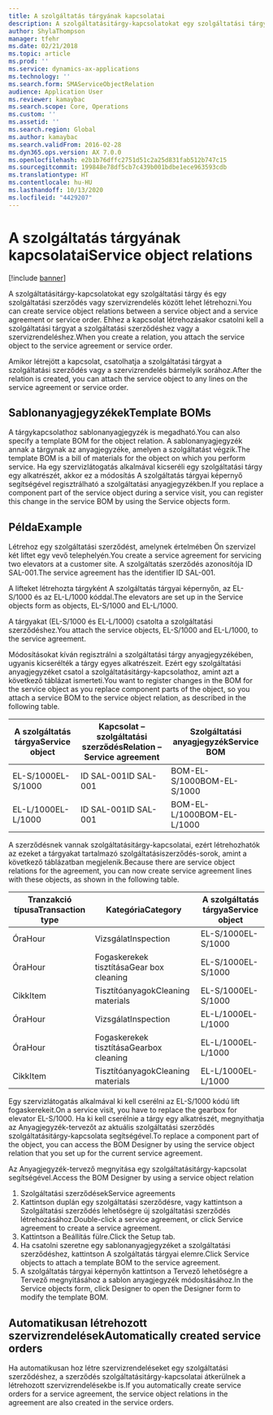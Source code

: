 ```yaml
---
title: A szolgáltatás tárgyának kapcsolatai
description: A szolgáltatásitárgy-kapcsolatokat egy szolgáltatási tárgy és egy szolgáltatási szerződés vagy szervizrendelés között lehet létrehozni.
author: ShylaThompson
manager: tfehr
ms.date: 02/21/2018
ms.topic: article
ms.prod: ''
ms.service: dynamics-ax-applications
ms.technology: ''
ms.search.form: SMAServiceObjectRelation
audience: Application User
ms.reviewer: kamaybac
ms.search.scope: Core, Operations
ms.custom: ''
ms.assetid: ''
ms.search.region: Global
ms.author: kamaybac
ms.search.validFrom: 2016-02-28
ms.dyn365.ops.version: AX 7.0.0
ms.openlocfilehash: e2b1b76dffc2751d51c2a25d831fab512b747c15
ms.sourcegitcommit: 199848e78df5cb7c439b001bdbe1ece963593cdb
ms.translationtype: HT
ms.contentlocale: hu-HU
ms.lasthandoff: 10/13/2020
ms.locfileid: "4429207"
---
```

# <a name="service-object-relations"></a><span data-ttu-id="09524-103">A szolgáltatás tárgyának kapcsolatai</span><span class="sxs-lookup"><span data-stu-id="09524-103">Service object relations</span></span> 

[!include [banner](../includes/banner.md)]

<span data-ttu-id="09524-104">A szolgáltatásitárgy-kapcsolatokat egy szolgáltatási tárgy és egy szolgáltatási szerződés vagy szervizrendelés között lehet létrehozni.</span><span class="sxs-lookup"><span data-stu-id="09524-104">You can create service object relations between a service object and a service agreement or service order.</span></span> <span data-ttu-id="09524-105">Ehhez a kapcsolat létrehozásakor csatolni kell a szolgáltatási tárgyat a szolgáltatási szerződéshez vagy a szervizrendeléshez.</span><span class="sxs-lookup"><span data-stu-id="09524-105">When you create a relation, you attach the service object to the service agreement or service order.</span></span>

<span data-ttu-id="09524-106">Amikor létrejött a kapcsolat, csatolhatja a szolgáltatási tárgyat a szolgáltatási szerződés vagy a szervizrendelés bármelyik sorához.</span><span class="sxs-lookup"><span data-stu-id="09524-106">After the relation is created, you can attach the service object to any lines on the service agreement or service order.</span></span>

## <a name="template-boms"></a><span data-ttu-id="09524-107">Sablonanyagjegyzékek</span><span class="sxs-lookup"><span data-stu-id="09524-107">Template BOMs</span></span>

<span data-ttu-id="09524-108">A tárgykapcsolathoz sablonanyagjegyzék is megadható.</span><span class="sxs-lookup"><span data-stu-id="09524-108">You can also specify a template BOM for the object relation.</span></span> <span data-ttu-id="09524-109">A sablonanyagjegyzék annak a tárgynak az anyagjegyzéke, amelyen a szolgáltatást végzik.</span><span class="sxs-lookup"><span data-stu-id="09524-109">The template BOM is a bill of materials for the object on which you perform service.</span></span> <span data-ttu-id="09524-110">Ha egy szervizlátogatás alkalmával kicseréli egy szolgáltatási tárgy egy alkatrészét, akkor ez a módosítás A szolgáltatás tárgyai képernyő segítségével regisztrálható a szolgáltatási anyagjegyzékben.</span><span class="sxs-lookup"><span data-stu-id="09524-110">If you replace a component part of the service object during a service visit, you can register this change in the service BOM by using the Service objects form.</span></span>

## <a name="example"></a><span data-ttu-id="09524-111">Példa</span><span class="sxs-lookup"><span data-stu-id="09524-111">Example</span></span>

<span data-ttu-id="09524-112">Létrehoz egy szolgáltatási szerződést, amelynek értelmében Ön szervizel két liftet egy vevő telephelyén.</span><span class="sxs-lookup"><span data-stu-id="09524-112">You create a service agreement for servicing two elevators at a customer site.</span></span>
<span data-ttu-id="09524-113">A szolgáltatás szerződés azonosítója ID SAL-001.</span><span class="sxs-lookup"><span data-stu-id="09524-113">The service agreement has the identifier ID SAL-001.</span></span>

<span data-ttu-id="09524-114">A lifteket létrehozta tárgyként A szolgáltatás tárgyai képernyőn, az EL-S/1000 és az EL-L/1000 kóddal.</span><span class="sxs-lookup"><span data-stu-id="09524-114">The elevators are set up in the Service objects form as objects, EL-S/1000 and EL-L/1000.</span></span>

<span data-ttu-id="09524-115">A tárgyakat (EL-S/1000 és EL-L/1000) csatolta a szolgáltatási szerződéshez.</span><span class="sxs-lookup"><span data-stu-id="09524-115">You attach the service objects, EL-S/1000 and EL-L/1000, to the service agreement.</span></span>

<span data-ttu-id="09524-116">Módosításokat kíván regisztrálni a szolgáltatási tárgy anyagjegyzékében, ugyanis kicserélték a tárgy egyes alkatrészeit. Ezért egy szolgáltatási anyagjegyzéket csatol a szolgáltatásitárgy-kapcsolathoz, amint azt a következő táblázat ismerteti.</span><span class="sxs-lookup"><span data-stu-id="09524-116">You want to register changes in the BOM for the service object as you replace component parts of the object, so you attach a service BOM to the service object relation, as described in the following table.</span></span>

| <span data-ttu-id="09524-117">A szolgáltatás tárgya</span><span class="sxs-lookup"><span data-stu-id="09524-117">Service object</span></span> | <span data-ttu-id="09524-118">Kapcsolat – szolgáltatási szerződés</span><span class="sxs-lookup"><span data-stu-id="09524-118">Relation – Service agreement</span></span> | <span data-ttu-id="09524-119">Szolgáltatási anyagjegyzék</span><span class="sxs-lookup"><span data-stu-id="09524-119">Service BOM</span></span>   |
|----------------|------------------------------|---------------|
| <span data-ttu-id="09524-120">EL-S/1000</span><span class="sxs-lookup"><span data-stu-id="09524-120">EL-S/1000</span></span>      | <span data-ttu-id="09524-121">ID SAL-001</span><span class="sxs-lookup"><span data-stu-id="09524-121">ID SAL-001</span></span>                   | <span data-ttu-id="09524-122">BOM-EL-S/1000</span><span class="sxs-lookup"><span data-stu-id="09524-122">BOM-EL-S/1000</span></span> |
| <span data-ttu-id="09524-123">EL-L/1000</span><span class="sxs-lookup"><span data-stu-id="09524-123">EL-L/1000</span></span>      | <span data-ttu-id="09524-124">ID SAL-001</span><span class="sxs-lookup"><span data-stu-id="09524-124">ID SAL-001</span></span>                   | <span data-ttu-id="09524-125">BOM-EL-L/1000</span><span class="sxs-lookup"><span data-stu-id="09524-125">BOM-EL-L/1000</span></span> |

<span data-ttu-id="09524-126">A szerződésnek vannak szolgáltatásitárgy-kapcsolatai, ezért létrehozhatók az ezeket a tárgyakat tartalmazó szolgáltatásiszerződés-sorok, amint a következő táblázatban megjelenik.</span><span class="sxs-lookup"><span data-stu-id="09524-126">Because there are service object relations for the agreement, you can now create service agreement lines with these objects, as shown in the following table.</span></span>

| <span data-ttu-id="09524-127">Tranzakció típusa</span><span class="sxs-lookup"><span data-stu-id="09524-127">Transaction type</span></span> | <span data-ttu-id="09524-128">Kategória</span><span class="sxs-lookup"><span data-stu-id="09524-128">Category</span></span>           | <span data-ttu-id="09524-129">A szolgáltatás tárgya</span><span class="sxs-lookup"><span data-stu-id="09524-129">Service object</span></span> |
|------------------|--------------------|----------------|
| <span data-ttu-id="09524-130">Óra</span><span class="sxs-lookup"><span data-stu-id="09524-130">Hour</span></span>             | <span data-ttu-id="09524-131">Vizsgálat</span><span class="sxs-lookup"><span data-stu-id="09524-131">Inspection</span></span>         | <span data-ttu-id="09524-132">EL-S/1000</span><span class="sxs-lookup"><span data-stu-id="09524-132">EL-S/1000</span></span>      |
| <span data-ttu-id="09524-133">Óra</span><span class="sxs-lookup"><span data-stu-id="09524-133">Hour</span></span>             | <span data-ttu-id="09524-134">Fogaskerekek tisztítása</span><span class="sxs-lookup"><span data-stu-id="09524-134">Gear box cleaning</span></span>  | <span data-ttu-id="09524-135">EL-S/1000</span><span class="sxs-lookup"><span data-stu-id="09524-135">EL-S/1000</span></span>      |
| <span data-ttu-id="09524-136">Cikk</span><span class="sxs-lookup"><span data-stu-id="09524-136">Item</span></span>             | <span data-ttu-id="09524-137">Tisztítóanyagok</span><span class="sxs-lookup"><span data-stu-id="09524-137">Cleaning materials</span></span> | <span data-ttu-id="09524-138">EL-S/1000</span><span class="sxs-lookup"><span data-stu-id="09524-138">EL-S/1000</span></span>      |
| <span data-ttu-id="09524-139">Óra</span><span class="sxs-lookup"><span data-stu-id="09524-139">Hour</span></span>             | <span data-ttu-id="09524-140">Vizsgálat</span><span class="sxs-lookup"><span data-stu-id="09524-140">Inspection</span></span>         | <span data-ttu-id="09524-141">EL-L/1000</span><span class="sxs-lookup"><span data-stu-id="09524-141">EL-L/1000</span></span>      |
| <span data-ttu-id="09524-142">Óra</span><span class="sxs-lookup"><span data-stu-id="09524-142">Hour</span></span>             | <span data-ttu-id="09524-143">Fogaskerekek tisztítása</span><span class="sxs-lookup"><span data-stu-id="09524-143">Gearbox cleaning</span></span>   | <span data-ttu-id="09524-144">EL-L/1000</span><span class="sxs-lookup"><span data-stu-id="09524-144">EL-L/1000</span></span>      |
| <span data-ttu-id="09524-145">Cikk</span><span class="sxs-lookup"><span data-stu-id="09524-145">Item</span></span>             | <span data-ttu-id="09524-146">Tisztítóanyagok</span><span class="sxs-lookup"><span data-stu-id="09524-146">Cleaning materials</span></span> | <span data-ttu-id="09524-147">EL-L/1000</span><span class="sxs-lookup"><span data-stu-id="09524-147">EL-L/1000</span></span>      |

<span data-ttu-id="09524-148">Egy szervizlátogatás alkalmával ki kell cserélni az EL-S/1000 kódú lift fogaskerekeit.</span><span class="sxs-lookup"><span data-stu-id="09524-148">On a service visit, you have to replace the gearbox for elevator EL-S/1000.</span></span> <span data-ttu-id="09524-149">Ha ki kell cserélnie a tárgy egy alkatrészét, megnyithatja az Anyagjegyzék-tervezőt az aktuális szolgáltatási szerződés szolgáltatásitárgy-kapcsolata segítségével.</span><span class="sxs-lookup"><span data-stu-id="09524-149">To replace a component part of the object, you can access the BOM Designer by using the service object relation that you set up for the current service agreement.</span></span>

<span data-ttu-id="09524-150">Az Anyagjegyzék-tervező megnyitása egy szolgáltatásitárgy-kapcsolat segítségével.</span><span class="sxs-lookup"><span data-stu-id="09524-150">Access the BOM Designer by using a service object relation</span></span>

1. <span data-ttu-id="09524-151">Szolgáltatási szerződések</span><span class="sxs-lookup"><span data-stu-id="09524-151">Service agreements</span></span>
2. <span data-ttu-id="09524-152">Kattintson duplán egy szolgáltatási szerződésre, vagy kattintson a Szolgáltatási szerződés lehetőségre új szolgáltatási szerződés létrehozásához.</span><span class="sxs-lookup"><span data-stu-id="09524-152">Double-click a service agreement, or click Service agreement to create a service agreement.</span></span>
3. <span data-ttu-id="09524-153">Kattintson a Beállítás fülre.</span><span class="sxs-lookup"><span data-stu-id="09524-153">Click the Setup tab.</span></span>
4. <span data-ttu-id="09524-154">Ha csatolni szeretne egy sablonanyagjegyzéket a szolgáltatási szerződéshez, kattintson A szolgáltatás tárgyai elemre.</span><span class="sxs-lookup"><span data-stu-id="09524-154">Click Service objects to attach a template BOM to the service agreement.</span></span>
5. <span data-ttu-id="09524-155">A szolgáltatás tárgyai képernyőn kattintson a Tervező lehetőségre a Tervező megnyitásához a sablon anyagjegyzék módosításához.</span><span class="sxs-lookup"><span data-stu-id="09524-155">In the Service objects form, click Designer to open the Designer form to modify the template BOM.</span></span>

## <a name="automatically-created-service-orders"></a><span data-ttu-id="09524-156">Automatikusan létrehozott szervizrendelések</span><span class="sxs-lookup"><span data-stu-id="09524-156">Automatically created service orders</span></span>

<span data-ttu-id="09524-157">Ha automatikusan hoz létre szervizrendeléseket egy szolgáltatási szerződéshez, a szerződés szolgáltatásitárgy-kapcsolatai átkerülnek a létrehozott szervizrendelésekbe is.</span><span class="sxs-lookup"><span data-stu-id="09524-157">If you automatically create service orders for a service agreement, the service object relations in the agreement are also created in the service orders.</span></span>

